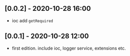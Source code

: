 ## [0.0.2] - 2020-10-28 16:00

* ioc add `getRequired`

## [0.0.1] - 2020-10-28 12:00

* first edition. include ioc, logger service, extensions etc.
